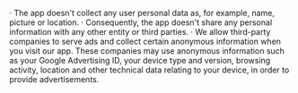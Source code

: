· The app doesn't collect any user personal data as, for example, name, picture or location.
· Consequently, the app doesn't share any personal information with any other entity or third parties.
· We allow third-party companies to serve ads and collect certain anonymous information when you visit our app. These companies may use anonymous information such as your Google Advertising ID, your device type and version, browsing activity, location and other technical data relating to your device, in order to provide advertisements.
